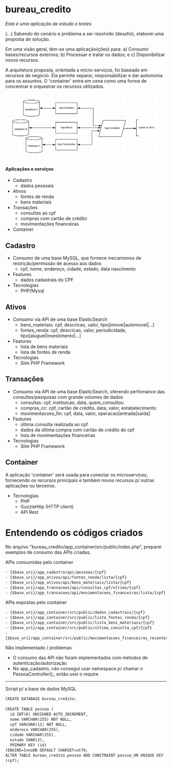 # bureau_credito

*Esta é uma aplicação de estudo e testes*

(...) Sabendo do cenário e problema a ser resolvido (desafio), elaborei uma proposta de solução.

Em uma visão geral, têm-se uma aplicação(ções) para: a) Consumir bases/recursos externos; b) Processar e tratar os dados; e c) Disponibilizar novos recursos.

A arquitetura proposta, orientada a micro-serviços, foi baseado em recursos de negócio. Ela permite separar, responsabilizar e dar automonia para os assuntos. O 'container' entra em cena como uma forma de concentrar e orquestrar os recursos utilizados.

![Alt text](diagrama_arq.png?raw=true "Arquitetura")

#### Aplicações e serviços

- Cadastro
  - dados pessoais
- Ativos
  - fontes de renda
  - bens materiais
- Transações
  - consultas ao cpf
  - compras com cartão de crédito
  - movimentações financeiras
- Container

## Cadastro

- Consumo de uma base MySQL, que fornece mecanismos de restrição/permissão de acesso aos dados
  - cpf, nome, endereço, cidade, estado, data nascimento
- Features
  - dados cadastrais do CPF
- Tecnologias
  - PHP/Mysql

## Ativos

- Consumo via API de uma base ElasticSearch
  - bens_materiais: cpf, descricao, valor, tipo[imovei|automovel|...]
  - fontes_renda: cpf, descricao, valor, periodicidade, tipo[aluguel|investimento|...]
- Features
  - lista de bens materiais
  - lista de fontes de renda
- Tecnologias
  - Slim PHP Framework

## Transações

- Consumo via API de uma base ElasticSearch, oferendo perfomance das consultas/pesquisas com grande volumes de dados
  - consultas: cpf, instituicao, data, quem_consultou
  - compras_cc: cpf, cartão de crédito, data, valor, estabelecimento
  - movimentacoes_fin: cpf, data, valor, operacao[entrada|saída]
- Features
  - última consulta realizada ao cpf
  - dados da última compra com cartão de crédito do cpf
  - lista de movimentações financeiras
- Tecnologias
  - Slim PHP Framework

## Container

A aplicação 'container' será usada para conectar os microservices, fornecendo os recursos principais e também novos recursos p/ outras aplicações ou terceiros.

- Tecnologias
  - PHP
  - GuzzleHttp (HTTP client)
  - API Rest


# Entendendo os códigos criados

No arquivo "bureau_credito/app_container/src/public/index.php", preparei exemplos de consumo das APIs criadas.

APIs consumidas pelo container
```
- {$base_uri}/app_cadastro/api/pessoas/{cpf}
- {$base_uri}/app_ativos/api/fontes_renda/lista/{cpf}
- {$base_uri}/app_ativos/api/bens_materiais/lista/{cpf}
- {$base_uri}/app_transacoes/api/consultas_cpf/ultima/{cpf}
- {$base_uri}/app_transacoes/api/movimentacoes_financeiras/lista/{cpf}
```
APIs expostas pelo container
```
- {$base_uri}/app_container/src/public/dados_cadastrais/{cpf}
- {$base_uri}/app_container/src/public/lista_fontes_renda/{cpf}
- {$base_uri}/app_container/src/public/lista_bens_materiais/{cpf}
- {$base_uri}/app_container/src/public/ultima_consulta_cpf/{cpf}
- {$base_uri}/app_container/src/public/movimentacoes_financeiras_recentes/{cpf}
```
Não implementado / problemas
- O consumo das API não foram implementados com métodos de autenticação/autorização
- No app_cadastro, não consegui usar namespace p/ chamar o PessoaController();, então usei o require

---

Script p/ a base de dados MySQL
```
CREATE DATABASE bureau_credito;

CREATE TABLE pessoa (
  id INT(6) UNSIGNED AUTO_INCREMENT,
  nome VARCHAR(255) NOT NULL,
  cpf VARCHAR(11) NOT NULL,
  endereco VARCHAR(255),
  cidade VARCHAR(255),
  estado CHAR(2),
  PRIMARY KEY (id)
)ENGINE=InnoDB DEFAULT CHARSET=utf8;
ALTER TABLE bureau_credito.pessoa ADD CONSTRAINT pessoa_UN UNIQUE KEY (cpf);
```
